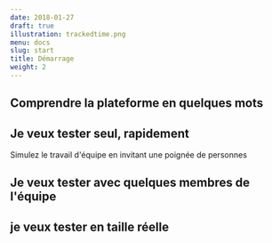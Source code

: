 ```yaml
---
date: 2018-01-27
draft: true
illustration: trackedtime.png
menu: docs
slug: start
title: Démarrage
weight: 2
---
```


## Comprendre la plateforme en quelques mots

## Je veux tester seul, rapidement

Simulez le travail d'équipe en invitant une poignée de personnes

## Je veux tester avec quelques membres de l'équipe

## je veux tester en taille réelle
